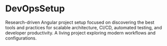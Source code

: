 # DevOpsSetup
Research-driven Angular project setup focused on discovering the best tools and practices for scalable architecture, CI/CD, automated testing, and developer productivity. A living project exploring modern workflows and configurations.
